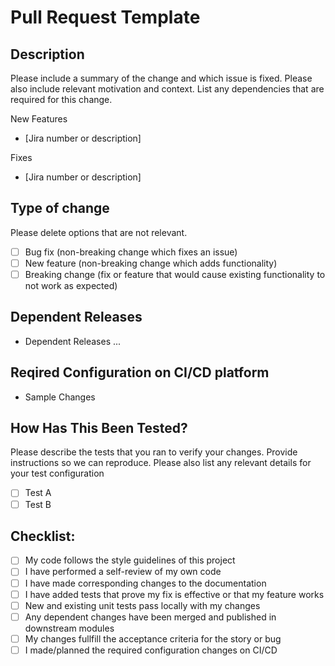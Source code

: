 # Pull Request Template

## Description

Please include a summary of the change and which issue is fixed. Please also include relevant motivation and context. List any dependencies that are required for this change.

New Features

- [Jira number or description]

Fixes

- [Jira number or description]

## Type of change

Please delete options that are not relevant.

- [ ] Bug fix (non-breaking change which fixes an issue)
- [ ] New feature (non-breaking change which adds functionality)
- [ ] Breaking change (fix or feature that would cause existing functionality to not work as expected)

## Dependent Releases

- Dependent Releases ...

## Reqired Configuration on CI/CD platform

- Sample Changes

## How Has This Been Tested?

Please describe the tests that you ran to verify your changes. Provide instructions so we can reproduce. Please also list any relevant details for your test configuration

- [ ] Test A
- [ ] Test B

## Checklist:

- [ ] My code follows the style guidelines of this project
- [ ] I have performed a self-review of my own code
- [ ] I have made corresponding changes to the documentation
- [ ] I have added tests that prove my fix is effective or that my feature works
- [ ] New and existing unit tests pass locally with my changes
- [ ] Any dependent changes have been merged and published in downstream modules
- [ ] My changes fullfill the acceptance criteria for the story or bug
- [ ] I made/planned the required configuration changes on CI/CD
